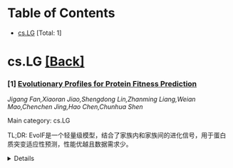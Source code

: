 <div id=toc></div>

# Table of Contents

- [cs.LG](#cs.LG) [Total: 1]


<div id='cs.LG'></div>

# cs.LG [[Back]](#toc)

### [1] [Evolutionary Profiles for Protein Fitness Prediction](https://arxiv.org/abs/2510.07286)
*Jigang Fan,Xiaoran Jiao,Shengdong Lin,Zhanming Liang,Weian Mao,Chenchen Jing,Hao Chen,Chunhua Shen*

Main category: cs.LG

TL;DR: EvoIF是一个轻量级模型，结合了家族内和家族间的进化信号，用于蛋白质突变适应性预测，性能优越且数据需求少。


<details>
  <summary>Details</summary>
Motivation: 蛋白质突变的适应性预测对蛋白质工程至关重要，但现有方法受限于有限的实验数据。

Method: EvoIF整合了家族内同源序列和家族间结构进化约束，通过紧凑的结构转换模块生成校准概率。

Result: 在ProteinGym数据集上，EvoIF及其变体表现优异，仅需0.15%的训练数据和较少参数。

Conclusion: EvoIF证明了家族内和家族间信号的互补性，代码将开源。

Abstract: Predicting the fitness impact of mutations is central to protein engineering
but constrained by limited assays relative to the size of sequence space.
Protein language models (pLMs) trained with masked language modeling (MLM)
exhibit strong zero-shot fitness prediction; we provide a unifying view by
interpreting natural evolution as implicit reward maximization and MLM as
inverse reinforcement learning (IRL), in which extant sequences act as expert
demonstrations and pLM log-odds serve as fitness estimates. Building on this
perspective, we introduce EvoIF, a lightweight model that integrates two
complementary sources of evolutionary signal: (i) within-family profiles from
retrieved homologs and (ii) cross-family structural-evolutionary constraints
distilled from inverse folding logits. EvoIF fuses sequence-structure
representations with these profiles via a compact transition block, yielding
calibrated probabilities for log-odds scoring. On ProteinGym (217 mutational
assays; >2.5M mutants), EvoIF and its MSA-enabled variant achieve
state-of-the-art or competitive performance while using only 0.15% of the
training data and fewer parameters than recent large models. Ablations confirm
that within-family and cross-family profiles are complementary, improving
robustness across function types, MSA depths, taxa, and mutation depths. The
codes will be made publicly available at https://github.com/aim-uofa/EvoIF.

</details>
